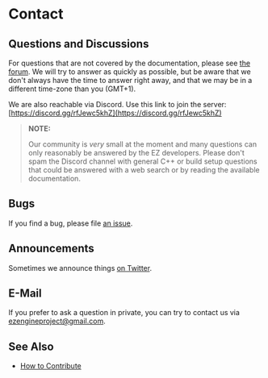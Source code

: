 # Contact

## Questions and Discussions

For questions that are not covered by the documentation, please see [the forum](https://github.com/ezEngine/ezEngine/discussions). We will try to answer as quickly as possible, but be aware that we don't always have the time to answer right away, and that we may be in a different time-zone than you (GMT+1). 

We are also reachable via Discord. Use this link to join the server: [https://discord.gg/rfJewc5khZ](https://discord.gg/rfJewc5khZ)

> **NOTE:**
>
> Our community is *very* small at the moment and many questions can only reasonably be answered by the EZ developers. Please don't spam the Discord channel with general C++ or build setup questions that could be answered with a web search or by reading the available documentation.

## Bugs

If you find a bug, please file [an issue](https://github.com/ezEngine/ezEngine/issues).

## Announcements

Sometimes we announce things [on Twitter](https://twitter.com/ezengineproject).

## E-Mail

If you prefer to ask a question in private, you can try to contact us via [ezengineproject@gmail.com](mailto:ezengineproject@gmail.com).

## See Also

* [How to Contribute](getting-started/how-to-contribute.md)

